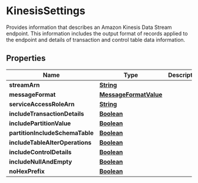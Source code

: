 

# KinesisSettings

Provides information that describes an Amazon Kinesis Data Stream endpoint. This information includes the output format of records applied to the endpoint and details of transaction and control table data information.

## Properties

| Name | Type | Description | Notes |
|------------ | ------------- | ------------- | -------------|
|**streamArn** | [**String**](String.md) |  |  [optional] |
|**messageFormat** | [**MessageFormatValue**](MessageFormatValue.md) |  |  [optional] |
|**serviceAccessRoleArn** | [**String**](String.md) |  |  [optional] |
|**includeTransactionDetails** | [**Boolean**](Boolean.md) |  |  [optional] |
|**includePartitionValue** | [**Boolean**](Boolean.md) |  |  [optional] |
|**partitionIncludeSchemaTable** | [**Boolean**](Boolean.md) |  |  [optional] |
|**includeTableAlterOperations** | [**Boolean**](Boolean.md) |  |  [optional] |
|**includeControlDetails** | [**Boolean**](Boolean.md) |  |  [optional] |
|**includeNullAndEmpty** | [**Boolean**](Boolean.md) |  |  [optional] |
|**noHexPrefix** | [**Boolean**](Boolean.md) |  |  [optional] |




